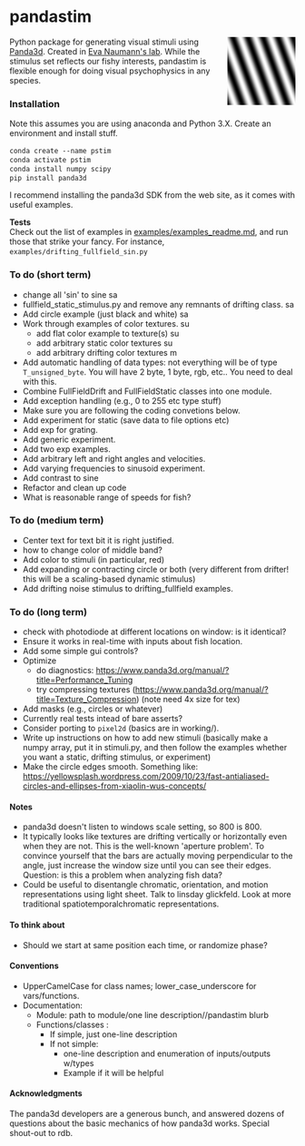 # pandastim
<img align = "right" width = "120" src=".\images\omr_sin_example.png ">

Python package for generating visual stimuli using [Panda3d](https://www.panda3d.org/). Created in [Eva Naumann's lab](https://www.naumannlab.org/). While the stimulus set reflects our fishy interests, pandastim is flexible enough for doing visual psychophysics in any species.

### Installation
Note this assumes you are using anaconda and Python 3.X. Create an environment and install stuff.

    conda create --name pstim
    conda activate pstim
    conda install numpy scipy
    pip install panda3d

I recommend installing the panda3d SDK from the web site, as it comes with useful examples.

**Tests**   
Check out the list of examples in [examples/examples_readme.md](examples/examples_readme.md), and run those that strike your fancy. For instance, `examples/drifting_fullfield_sin.py`

### To do (short term)
- change all 'sin' to sine sa
- fullfield_static_stimulus.py and remove any remnants of drifting class. sa
- Add circle example (just black and white) sa
- Work through examples of color textures. su
  - add flat color example to texture(s) su
  - add arbitrary static color textures su
  - add arbitrary drifting color textures m
- Add automatic handling of data types: not everything will be of type `T_unsigned_byte`. You will have 2 byte, 1 byte, rgb, etc.. You need to deal with this.
- Combine FullFieldDrift and FullFieldStatic classes into one module.
- Add exception handling (e.g., 0 to 255 etc type stuff)
- Make sure you are following the coding convetions below.
- Add experiment for static (save data to file options etc)
- Add exp for grating.
- Add generic experiment.
- Add two exp examples.
- Add arbitrary left and right angles and velocities.
- Add varying frequencies to sinusoid experiment.
- Add contrast to sine
- Refactor and clean up code
- What is reasonable range of speeds for fish?


### To do (medium term)
- Center text for text bit it is right justified.
- how to change color of middle band?
- Add color to stimuli (in particular, red)
- Add expanding or contracting circle or both (very different from drifter! this will be a scaling-based dynamic stimulus)
- Add drifting noise stimulus to drifting_fullfield examples.

### To do (long term)
- check with photodiode at different locations on window: is it identical?
- Ensure it works in real-time with inputs about fish location.
- Add some simple gui controls?
- Optimize
  - do diagnostics: https://www.panda3d.org/manual/?title=Performance_Tuning
  - try compressing textures (https://www.panda3d.org/manual/?title=Texture_Compression) (note need 4x size for tex)
- Add masks (e.g., circles or whatever)
- Currently real tests intead of bare asserts?
- Consider porting to `pixel2d` (basics are in working/).
- Write up instructions on how to add new stimuli (basically make a numpy array, put it in stimuli.py, and then follow the examples whether you want a static, drifting stimulus, or experiment)
- Make the circle edges smooth. Something like: https://yellowsplash.wordpress.com/2009/10/23/fast-antialiased-circles-and-ellipses-from-xiaolin-wus-concepts/

#### Notes
- panda3d doesn't listen to windows scale setting, so 800 is 800.
- It typically looks like textures are drifting vertically or horizontally even when they are not. This is the well-known 'aperture problem'. To convince yourself that the bars are actually moving perpendicular to the angle, just increase the window size until you can see their edges. Question: is this a problem when analyzing fish data?
- Could be useful to disentangle chromatic, orientation, and motion representations using light sheet. Talk to linsday glickfeld. Look at more traditional spatiotemporalchromatic representations.

#### To think about
- Should we start at same position each time, or randomize phase?


#### Conventions
- UpperCamelCase for class names; lower_case_underscore for vars/functions.
- Documentation:
  - Module: path to module/one line description//pandastim blurb
  - Functions/classes :
    - If simple, just one-line description
    - If not simple:
      - one-line description and enumeration of inputs/outputs w/types
      - Example if it will be helpful

#### Acknowledgments
The panda3d developers are a generous bunch, and answered dozens of questions about the basic mechanics of how panda3d works. Special shout-out to rdb.
